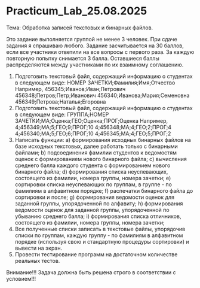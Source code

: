 # Practicum_Lab_25.08.2025
Тема: Обработка записей текстовых и бинарных файлов.

Это задание выполняется группой не менее 3 человек. При сдаче задания я спрашиваю любого. Задание засчитывается на 30 баллов, если все участники ответили на все вопросы с первого раза. За каждую повторную попытку снимается 3 балла. Оставшиеся баллы распределяются между участниками по их взаимному соглашению.
1. Подготовить текстовый файл, содержащий информацию о студентах в следующем виде:
НОМЕР ЗАЧЕТКИ;Фамилия;Имя;Отчество
Например,
456345;Иванов;Иван;Петрович
456348;Петров;Петр;Иванович
456340;Иванова;Мария;Семеновна
456349;Петрова;Наталья;Егоровна
2. Подготовить текстовый файл, содержащий информацию о студентах в следующем виде:
ГРУППА;НОМЕР ЗАЧЕТКИ;МА;Оценка;ГЕО;Оценка;ПРОГ;Оценка
Например,
4;456349;МА;5;ГЕО;9;ПРОГ;10
4;456348;МА;4;ГЕО;2;ПРОГ;4
4;456340;МА;5;ГЕО;6;ПРОГ;10
4;456345;МА;4;ГЕО;5;ПРОГ;2
3. Написать функции:
a) формирования исходных бинарных файлов на базе исходных текстовых, далее работать только с бинарными файлами;
b) подсоединения фамилии студентов к ведомостям оценок с формированием нового бинарного файла;
c) вычисления среднего балла каждого студента с формированием нового бинарного файла;
d) формирования списка неуспевающих, состоящего из фамилии, номера группы, номера зачетки;
e) сортировки списка неуспевающих по группам, в группе - по фамилиям в алфавитном порядке;
f) распечатки бинарного файла до сортировки и после;
g) формирования ведомости оценок для заданной группы, упорядоченной по алфавиту;
h) формирования ведомости оценок для заданной группы, упорядоченной по убыванию среднего балла;
i) формирования списка отличников, состоящего из фамилии, номера группы, номера зачетки;
4. Все полученные списки записать в текстовые файлы, упорядочив списки по группам, каждую группу - по фамилиям в алфавитном порядке (используя свою и стандартную процедуры сортировки) и вывести на экран.
5. Провести тестирование программ на достаточном количестве реальных тестов.

Внимание!!!
Задача должна быть решена строго в соответствии с условием!!!
